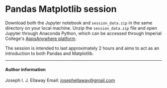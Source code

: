 # Pandas Matplotlib session

Download both the Jupyter notebook and ```session_data.zip``` in the same directory on your local machine. Unzip the ```session_data.zip``` file and open Jupyter through Anaconda Python, which can be accessed through Imperial College's [AppsAnywhere platform](https://softwarehub.imperial.ac.uk/).

The session is intended to last approximately 2 hours and aims to act as an introduction to both Pandas and Matplotlib. 

____

#### Author information

Joseph I. J. Ellaway
Email: josephellaway@gmail.com
